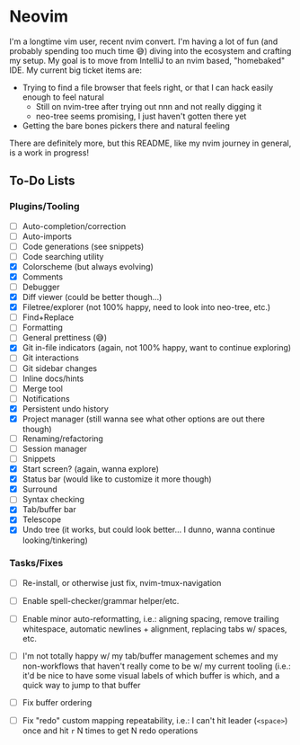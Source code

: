 # Neovim

I'm a longtime vim user, recent nvim convert. I'm having a lot of fun (and probably spending too much time 😅) diving into the ecosystem and crafting
my setup. My goal is to move from IntelliJ to an nvim based, "homebaked" IDE. My current big ticket items are:

* Trying to find a file browser that feels right, or that I can hack easily enough to feel natural
  * Still on nvim-tree after trying out nnn and not really digging it
  * neo-tree seems promising, I just haven't gotten there yet
* Getting the bare bones pickers there and natural feeling

There are definitely more, but this README, like my nvim journey in general, is a work in progress!

## To-Do Lists

### Plugins/Tooling

- [ ] Auto-completion/correction
- [ ] Auto-imports
- [ ] Code generations (see snippets)
- [ ] Code searching utility
- [x] Colorscheme (but always evolving)
- [x] Comments
- [ ] Debugger
- [x] Diff viewer (could be better though...)
- [x] Filetree/explorer (not 100% happy, need to look into neo-tree, etc.)
- [ ] Find+Replace
- [ ] Formatting
- [ ] General prettiness (😅)
- [x] Git in-file indicators (again, not 100% happy, want to continue exploring)
- [ ] Git interactions
- [ ] Git sidebar changes
- [ ] Inline docs/hints
- [ ] Merge tool
- [ ] Notifications
- [x] Persistent undo history
- [x] Project manager (still wanna see what other options are out there though)
- [ ] Renaming/refactoring
- [ ] Session manager
- [ ] Snippets
- [x] Start screen? (again, wanna explore)
- [x] Status bar (would like to customize it more though)
- [x] Surround
- [ ] Syntax checking
- [x] Tab/buffer bar
- [x] Telescope
- [x] Undo tree (it works, but could look better... I dunno, wanna continue looking/tinkering)

### Tasks/Fixes

- [ ] Re-install, or otherwise just fix, nvim-tmux-navigation
- [ ] Enable spell-checker/grammar helper/etc.
- [ ] Enable minor auto-reformatting, i.e.: aligning spacing, remove trailing
      whitespace, automatic newlines + alignment, replacing tabs w/ spaces, etc.
- [ ] I'm not totally happy w/ my tab/buffer management schemes and my
      non-workflows that haven't really come to be w/ my current tooling (i.e.:
      it'd be nice to have some visual labels of which buffer is which, and a
      quick way to jump to that buffer
- [ ] Fix buffer ordering
- [ ] Fix "redo" custom mapping repeatability, i.e.: I can't hit leader
      (`<space>`) once and hit `r` N times to get N redo operations

